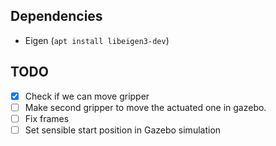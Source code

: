 ## Dependencies

- Eigen (`apt install libeigen3-dev`)

## TODO

- [x] Check if we can move gripper
- [ ] Make second gripper to move the actuated one in gazebo.
- [ ] Fix frames
- [ ] Set sensible start position in Gazebo simulation
